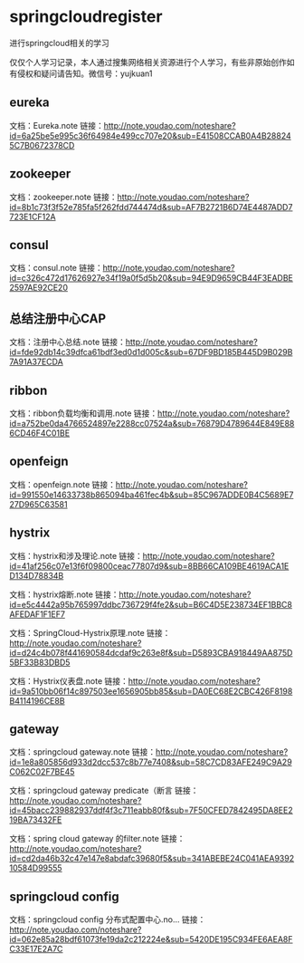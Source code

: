 # springcloudregister
进行springcloud相关的学习

仅仅个人学习记录，本人通过搜集网络相关资源进行个人学习，有些非原始创作如有侵权和疑问请告知。微信号：yujkuan1



## eureka
文档：Eureka.note
链接：http://note.youdao.com/noteshare?id=6a25be5e995c36f64984e499cc707e20&sub=E41508CCAB0A4B288245C7B0672378CD

## zookeeper
文档：zookeeper.note
链接：http://note.youdao.com/noteshare?id=8b1c73f3f52e785fa5f262fdd744474d&sub=AF7B2721B6D74E4487ADD7723E1CF12A
## consul
文档：consul.note
链接：http://note.youdao.com/noteshare?id=c326c472d17626927e34f19a0f5d5b20&sub=94E9D9659CB44F3EADBE2597AE92CE20

## 总结注册中心CAP
文档：注册中心总结.note
链接：http://note.youdao.com/noteshare?id=fde92db14c39dfca61bdf3ed0d1d005c&sub=67DF9BD185B445D9B029B7A91A37ECDA

## ribbon
文档：ribbon负载均衡和调用.note
链接：http://note.youdao.com/noteshare?id=a752be0da4766524897e2288cc07524a&sub=76879D4789644E849E886CD46F4C01BE

## openfeign

文档：openfeign.note
链接：http://note.youdao.com/noteshare?id=991550e14633738b865094ba461fec4b&sub=85C967ADDE0B4C5689E727D965C63581


## hystrix

文档：hystrix和涉及理论.note
链接：http://note.youdao.com/noteshare?id=41af256c07e13f6f09800ceac77807d9&sub=8BB66CA109BE4619ACA1ED134D78834B

文档：hystrix熔断.note
链接：http://note.youdao.com/noteshare?id=e5c4442a95b765997ddbc736729f4fe2&sub=B6C4D5E238734EF1BBC8AFEDAF1F1EF7

文档：SpringCloud-Hystrix原理.note
链接：http://note.youdao.com/noteshare?id=d24c4b078f441690584dcdaf9c263e8f&sub=D5893CBA918449AA875D5BF33B83DBD5

文档：Hystrix仪表盘.note
链接：http://note.youdao.com/noteshare?id=9a510bb06f14c897503ee1656905bb85&sub=DA0EC68E2CBC426F8198B4114196CE8B


## gateway

文档：springcloud gateway.note
链接：http://note.youdao.com/noteshare?id=1e8a805856d933d2dcc537c8b77e7408&sub=58C7CD83AFE249C9A29C062C02F7BE45

文档：springcloud gateway predicate（断言
链接：http://note.youdao.com/noteshare?id=45bacc239882937ddf4f3c711eabb80f&sub=7F50CFED7842495DA8EE219BA73432FE

文档：spring cloud gateway 的filter.note
链接：http://note.youdao.com/noteshare?id=cd2da46b32c47e147e8abdafc39680f5&sub=341ABEBE24C041AEA939210584D99555

## springcloud config
 
文档：springcloud config 分布式配置中心.no...
链接：http://note.youdao.com/noteshare?id=062e85a28bdf61073fe19da2c212224e&sub=5420DE195C934FE6AEA8FC33E17E2A7C